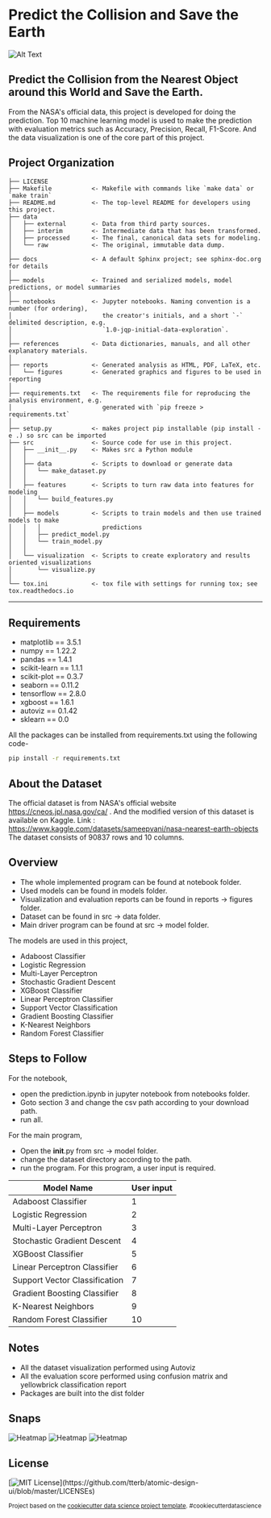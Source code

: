 Predict the Collision and Save the Earth
==============================

![Alt Text](https://media.giphy.com/media/iMMfCfD9TLuCY/giphy.gif)
## Predict the Collision from the Nearest Object around this World and Save the Earth.
From the NASA's official data, this project is developed for doing the prediction. Top 10 machine learning model is used to make the prediction with evaluation metrics such as Accuracy, Precision, Recall, F1-Score. And the data visualization is one of the core part of this project. 

Project Organization
------------

    ├── LICENSE
    ├── Makefile           <- Makefile with commands like `make data` or `make train`
    ├── README.md          <- The top-level README for developers using this project.
    ├── data
    │   ├── external       <- Data from third party sources.
    │   ├── interim        <- Intermediate data that has been transformed.
    │   ├── processed      <- The final, canonical data sets for modeling.
    │   └── raw            <- The original, immutable data dump.
    │
    ├── docs               <- A default Sphinx project; see sphinx-doc.org for details
    │
    ├── models             <- Trained and serialized models, model predictions, or model summaries
    │
    ├── notebooks          <- Jupyter notebooks. Naming convention is a number (for ordering),
    │                         the creator's initials, and a short `-` delimited description, e.g.
    │                         `1.0-jqp-initial-data-exploration`.
    │
    ├── references         <- Data dictionaries, manuals, and all other explanatory materials.
    │
    ├── reports            <- Generated analysis as HTML, PDF, LaTeX, etc.
    │   └── figures        <- Generated graphics and figures to be used in reporting
    │
    ├── requirements.txt   <- The requirements file for reproducing the analysis environment, e.g.
    │                         generated with `pip freeze > requirements.txt`
    │
    ├── setup.py           <- makes project pip installable (pip install -e .) so src can be imported
    ├── src                <- Source code for use in this project.
    │   ├── __init__.py    <- Makes src a Python module
    │   │
    │   ├── data           <- Scripts to download or generate data
    │   │   └── make_dataset.py
    │   │
    │   ├── features       <- Scripts to turn raw data into features for modeling
    │   │   └── build_features.py
    │   │
    │   ├── models         <- Scripts to train models and then use trained models to make
    │   │   │                 predictions
    │   │   ├── predict_model.py
    │   │   └── train_model.py
    │   │
    │   └── visualization  <- Scripts to create exploratory and results oriented visualizations
    │       └── visualize.py
    │
    └── tox.ini            <- tox file with settings for running tox; see tox.readthedocs.io


--------


##  Requirements
- matplotlib == 3.5.1
- numpy == 1.22.2
- pandas == 1.4.1
- scikit-learn == 1.1.1
- scikit-plot == 0.3.7
- seaborn == 0.11.2
- tensorflow == 2.8.0
- xgboost == 1.6.1
- autoviz == 0.1.42
- sklearn == 0.0

All the packages can be installed from requirements.txt using the following code-
```sh
pip install -r requirements.txt
```

## About the Dataset
The official dataset is from NASA's official website https://cneos.jpl.nasa.gov/ca/ . And the modified version of this dataset is available on Kaggle. Link : https://www.kaggle.com/datasets/sameepvani/nasa-nearest-earth-objects 
The dataset consists of 90837 rows and 10 columns.
## Overview
- The whole implemented program can be found at notebook folder.
- Used models can be found in models folder.
- Visualization and evaluation reports can be found in reports -> figures folder.
- Dataset can be found in src -> data folder.
- Main driver program can be found at src -> model folder.

The models are used in this project,
- Adaboost Classifier
- Logistic Regression
- Multi-Layer Perceptron
- Stochastic Gradient Descent
- XGBoost Classifier
- Linear Perceptron Classifier
- Support Vector Classification
- Gradient Boosting Classifier
- K-Nearest Neighbors
- Random Forest Classifier
## Steps to Follow
For the notebook,
- open the prediction.ipynb in jupyter notebook from notebooks folder.
- Goto section 3 and change the csv path according to your download path.
- run all.

For the main program,
- Open the __init__.py from src -> model folder.
- change the dataset directory according to the path.
- run the program.
For this program, a user input is required.

| Model Name | User input |
| ------ | ------ |
| Adaboost Classifier | 1 |
| Logistic Regression | 2 |
| Multi-Layer Perceptron | 3 |
| Stochastic Gradient Descent | 4 |
| XGBoost Classifier | 5 |
| Linear Perceptron Classifier | 6 |
| Support Vector Classification | 7 |
| Gradient Boosting Classifier | 8 |
| K-Nearest Neighbors | 9 |
| Random Forest Classifier | 10 |

## Notes
- All the dataset visualization performed using Autoviz
- All the evaluation score performed using confusion matrix and yellowbrick classification report
- Packages are built into the dist folder

## Snaps
![Heatmap](./reports/figures/heatmap.png)
![Heatmap](./reports/figures/xgboost_report.png)
![Heatmap](./reports/figures/pair-wise_scatter_plot.png)


## License
[![MIT License](https://img.shields.io/apm/l/atomic-design-ui.svg?)](https://github.com/tterb/atomic-design-ui/blob/master/LICENSEs) 


<p><small>Project based on the <a target="_blank" href="https://drivendata.github.io/cookiecutter-data-science/">cookiecutter data science project template</a>. #cookiecutterdatascience</small></p>
